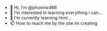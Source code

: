 - 👋 Hi, I’m @phoenix466
- 👀 I’m interested in learning everything i can...
- 🌱 I’m currently learning html...
- 📫 How to reach me by the site im creating
<!---
phoenix466/phoenix466 is a ✨ special ✨ repository because its `README.md` (this file) appears on your GitHub profile.
You can click the Preview link to take a look at your changes.
--->
